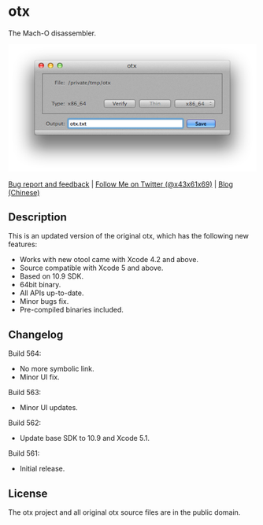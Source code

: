 otx
===

The Mach-O disassembler.

![screenshot](Screenshot.png)

[Bug report and feedback][] | [Follow Me on Twitter (@x43x61x69)][] | [Blog (Chinese)][]

[Bug report and feedback]: https://github.com/x43x61x69/OTX/issues "GitHub"
[Follow Me on Twitter (@x43x61x69)]: https://twitter.com/x43x61x69 "Twitter"
[Blog (Chinese)]: http://vox.vg "Blog"

Description
-----------

This is an updated version of the original otx, which has the following new features:

* Works with new otool came with Xcode 4.2 and above.
* Source compatible with Xcode 5 and above.
* Based on 10.9 SDK.
* 64bit binary.
* All APIs up-to-date.
* Minor bugs fix.
* Pre-compiled binaries included.

Changelog
---------

Build 564:

* No more symbolic link.
* Minor UI fix.

Build 563:

* Minor UI updates.

Build 562:

* Update base SDK to 10.9 and Xcode 5.1.

Build 561:

* Initial release.


License
-------

The otx project and all original otx source files are in the public domain.
